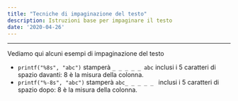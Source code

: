 ```yaml
---
title: "Tecniche di impaginazione del testo"
description: Istruzioni base per impaginare il testo
date: '2020-04-26'
---
```

***
Vediamo qui alcuni esempi di impaginazione del testo
- `printf("%8s", "abc")` stamperà `_ _ _ _ _ abc` inclusi i 5 caratteri di spazio davanti: 8 è la misura della colonna.
- `printf("%-8s", "abc")` stamperà `abc_ _ _ _ _ ` inclusi i 5 caratteri di spazio dopo: 8 è la misura della colonna.  